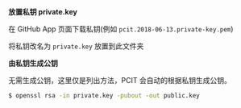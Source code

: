 **放置私钥 private.key**

在 GitHub App 页面下载私钥(例如 `pcit.2018-06-13.private-key.pem`)

将私钥改名为 `private.key` 放置到此文件夹

**由私钥生成公钥**

无需生成公钥，这里仅是列出方法，PCIT 会自动的根据私钥生成公钥。

```bash
$ openssl rsa -in private.key -pubout -out public.key
```
